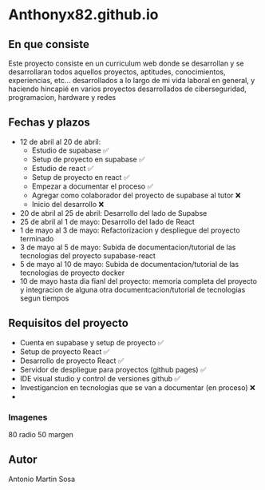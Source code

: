 # Anthonyx82.github.io

## En que consiste

Este proyecto consiste en un curriculum web donde se desarrollan y se desarrollaran todos aquellos proyectos, aptitudes, conocimientos, experiencias, etc... desarrollados a lo largo de mi vida laboral en general, y haciendo hincapié en varios proyectos desarrollados de ciberseguridad, programacion, hardware y redes

## Fechas y plazos

- 12 de abril al 20 de abril:
  - Estudio de supabase ✅
  - Setup de proyecto en supabase ✅
  - Estudio de react ✅
  - Setup de proyecto en react ✅
  - Empezar a documentar el proceso ✅
  - Agregar como colaborador del proyecto de supabase al tutor ❌
  - Inicio del desarrollo ❌
- 20 de abril al 25 de abril: Desarrollo del lado de Supabse
- 25 de abril al 1 de mayo: Desarrollo del lado de React
- 1 de mayo al 3 de mayo: Refactorizacion y despliegue del proyecto terminado
- 3 de mayo al 5 de mayo: Subida de documentacion/tutorial de las tecnologias del proyecto supabase-react
- 5 de mayo al 10 de mayo: Subida de documentacion/tutorial de las tecnologias de proyecto docker
- 10 de mayo hasta dia fianl del proyecto: memoria completa del proyecto y integracion de alguna otra documentcacion/tutorial de tecnologias segun tiempos

## Requisitos del proyecto

- Cuenta en supabase y setup de proyecto ✅
- Setup de proyecto React ✅
- Desarrollo de proyecto React ✅
- Servidor de despliegue para proyectos (github pages) ✅
- IDE visual studio y control de versiones github ✅
- Investigancion en tecnologias que se van a documentar (en proceso) ❌
-

### Imagenes

80 radio 50 margen

## Autor

Antonio Martin Sosa
